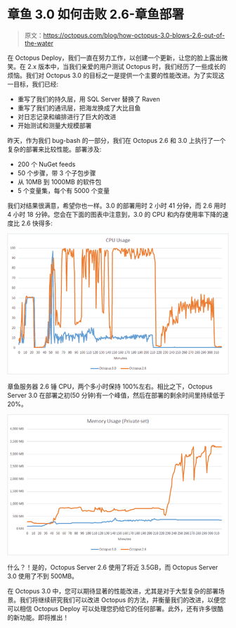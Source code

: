 # 章鱼 3.0 如何击败 2.6-章鱼部署

> 原文：<https://octopus.com/blog/how-octopus-3.0-blows-2.6-out-of-the-water>

在 Octopus Deploy，我们一直在努力工作，以创建一个更新，让您的脸上露出微笑。在 2.x 版本中，当我们亲爱的用户测试 Octopus 时，我们经历了一些成长的烦恼。我们对 Octopus 3.0 的目标之一是提供一个主要的性能改进。为了实现这一目标，我们已经:

*   重写了我们的持久层，用 SQL Server 替换了 Raven
*   重写了我们的通讯层，把海龙换成了大比目鱼
*   对日志记录和编排进行了巨大的改进
*   开始测试和测量大规模部署

昨天，作为我们 bug-bash 的一部分，我们在 Octopus 2.6 和 3.0 上执行了一个复杂的部署来比较性能。部署涉及:

*   200 个 NuGet feeds
*   50 个步骤，带 3 个子包步骤
*   从 10MB 到 1000MB 的软件包
*   5 个变量集，每个有 5000 个变量

我们对结果很满意，希望你也一样。3.0 的部署用时 2 小时 41 分钟，而 2.6 用时 4 小时 18 分钟。您会在下面的图表中注意到，3.0 的 CPU 和内存使用率下降的速度比 2.6 快得多:

![CPU usage](img/b34767e35f6c0f576633a849acf3cd04.png)

章鱼服务器 2.6 锤 CPU，两个多小时保持 100%左右。相比之下，Octopus Server 3.0 在部署之初(50 分钟)有一个峰值，然后在部署的剩余时间里持续低于 20%。

![Memory usage](img/6e83115dc503dfc3e911c5d48dc5d781.png)

什么？！是的，Octopus Server 2.6 使用了将近 3.5GB，而 Octopus Server 3.0 使用了不到 500MB。

在 Octopus 3.0 中，您可以期待显著的性能改进，尤其是对于大型复杂的部署场景。我们将继续研究我们可以改进 Octopus 的方法，并衡量我们的改进，以便您可以相信 Octopus Deploy 可以处理您扔给它的任何部署。此外，还有许多很酷的新功能。即将推出！